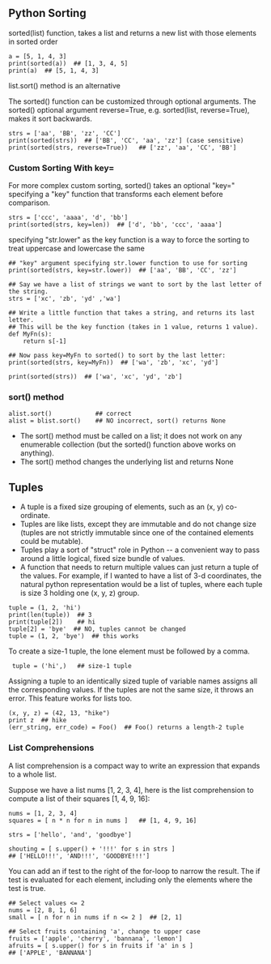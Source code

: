## Python Sorting

sorted(list) function, takes a list and returns a new list with those elements in sorted order
```
a = [5, 1, 4, 3]
print(sorted(a))  ## [1, 3, 4, 5]
print(a)  ## [5, 1, 4, 3]
```

list.sort() method is an alternative

The sorted() function can be customized through optional arguments. The sorted() optional argument reverse=True, e.g. sorted(list, reverse=True), makes it sort backwards.
```
strs = ['aa', 'BB', 'zz', 'CC']
print(sorted(strs))  ## ['BB', 'CC', 'aa', 'zz'] (case sensitive)
print(sorted(strs, reverse=True))   ## ['zz', 'aa', 'CC', 'BB']
```


### Custom Sorting With key=

For more complex custom sorting, sorted() takes an optional "key=" specifying a "key" function that transforms each element before comparison.

```
strs = ['ccc', 'aaaa', 'd', 'bb']
print(sorted(strs, key=len))  ## ['d', 'bb', 'ccc', 'aaaa']
```

specifying "str.lower" as the key function is a way to force the sorting to treat uppercase and lowercase the same
```
## "key" argument specifying str.lower function to use for sorting
print(sorted(strs, key=str.lower))  ## ['aa', 'BB', 'CC', 'zz']
```


```
## Say we have a list of strings we want to sort by the last letter of the string.
strs = ['xc', 'zb', 'yd' ,'wa']

## Write a little function that takes a string, and returns its last letter.
## This will be the key function (takes in 1 value, returns 1 value).
def MyFn(s):
    return s[-1]

## Now pass key=MyFn to sorted() to sort by the last letter:
print(sorted(strs, key=MyFn))  ## ['wa', 'zb', 'xc', 'yd']

print(sorted(strs))  ## ['wa', 'xc', 'yd', 'zb']
```

### sort() method

```
alist.sort()            ## correct
alist = blist.sort()    ## NO incorrect, sort() returns None
```

- The sort() method must be called on a list; it does not work on any enumerable collection (but the sorted() function above works on anything). 
- The sort() method changes the underlying list and returns None



## Tuples
- A tuple is a fixed size grouping of elements, such as an (x, y) co-ordinate. 
- Tuples are like lists, except they are immutable and do not change size (tuples are not strictly immutable since one of the contained elements could be mutable). 
- Tuples play a sort of "struct" role in Python -- a convenient way to pass around a little logical, fixed size bundle of values. 
- A function that needs to return multiple values can just return a tuple of the values. For example, if I wanted to have a list of 3-d coordinates, the natural python representation would be a list of tuples, where each tuple is size 3 holding one (x, y, z) group.

```
tuple = (1, 2, 'hi')
print(len(tuple))  ## 3
print(tuple[2])    ## hi
tuple[2] = 'bye'  ## NO, tuples cannot be changed
tuple = (1, 2, 'bye')  ## this works
```

To create a size-1 tuple, the lone element must be followed by a comma.
```
 tuple = ('hi',)   ## size-1 tuple
```

Assigning a tuple to an identically sized tuple of variable names assigns all the corresponding values. If the tuples are not the same size, it throws an error. This feature works for lists too.
```
(x, y, z) = (42, 13, "hike")
print z  ## hike
(err_string, err_code) = Foo()  ## Foo() returns a length-2 tuple
```


### List Comprehensions

A list comprehension is a compact way to write an expression that expands to a whole list. 

Suppose we have a list nums [1, 2, 3, 4], here is the list comprehension to compute a list of their squares [1, 4, 9, 16]:
```
nums = [1, 2, 3, 4]
squares = [ n * n for n in nums ]   ## [1, 4, 9, 16]
```

```
strs = ['hello', 'and', 'goodbye']

shouting = [ s.upper() + '!!!' for s in strs ]
## ['HELLO!!!', 'AND!!!', 'GOODBYE!!!']
```


You can add an if test to the right of the for-loop to narrow the result. The if test is evaluated for each element, including only the elements where the test is true.

```
## Select values <= 2
nums = [2, 8, 1, 6]
small = [ n for n in nums if n <= 2 ]  ## [2, 1]

## Select fruits containing 'a', change to upper case
fruits = ['apple', 'cherry', 'bannana', 'lemon']
afruits = [ s.upper() for s in fruits if 'a' in s ]
## ['APPLE', 'BANNANA']
```


